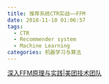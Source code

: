 ```yaml
---
title: 推荐系统CTR实战——FFM
date: 2018-11-10 01:06:57
tags:
  - CTR
  - Recommender system
  - Machine Learning
categories: 机器学习与算法
---
```



[深入FFM原理与实践|美团技术团队](https://tech.meituan.com/2016/03/03/deep-understanding-of-ffm-principles-and-practices.html)

